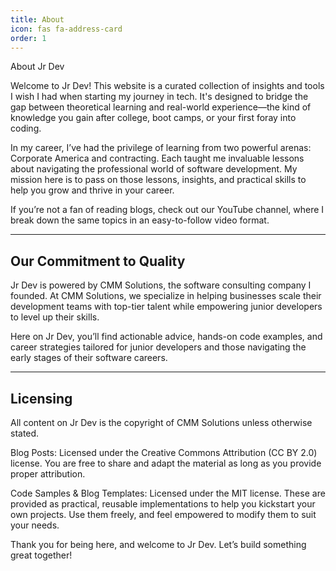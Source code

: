 ```yaml
---
title: About
icon: fas fa-address-card
order: 1
---
```


About Jr Dev

Welcome to Jr Dev! This website is a curated collection of insights and tools I wish I had when starting my journey in tech. It's designed to bridge the gap between theoretical learning and real-world experience—the kind of knowledge you gain after college, boot camps, or your first foray into coding.

In my career, I’ve had the privilege of learning from two powerful arenas: Corporate America and contracting. Each taught me invaluable lessons about navigating the professional world of software development. My mission here is to pass on those lessons, insights, and practical skills to help you grow and thrive in your career.

If you’re not a fan of reading blogs, check out our YouTube channel, where I break down the same topics in an easy-to-follow video format.

---

## Our Commitment to Quality

Jr Dev is powered by CMM Solutions, the software consulting company I founded. At CMM Solutions, we specialize in helping businesses scale their development teams with top-tier talent while empowering junior developers to level up their skills.

Here on Jr Dev, you’ll find actionable advice, hands-on code examples, and career strategies tailored for junior developers and those navigating the early stages of their software careers.

---

## Licensing

All content on Jr Dev is the copyright of CMM Solutions unless otherwise stated.

Blog Posts: Licensed under the Creative Commons Attribution (CC BY 2.0) license. You are free to share and adapt the material as long as you provide proper attribution.

Code Samples & Blog Templates: Licensed under the MIT license. These are provided as practical, reusable implementations to help you kickstart your own projects. Use them freely, and feel empowered to modify them to suit your needs.

Thank you for being here, and welcome to Jr Dev. Let’s build something great together!